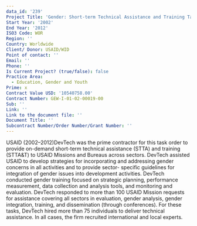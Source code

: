 ```yaml
---
data_id: '239'
Project Title: 'Gender: Short-term Technical Assistance and Training Task Order'
Start Year: '2002'
End Year: '2012'
ISO3 Code: WOR
Region: ''
Country: Worldwide
Client/ Donor: USAID/WID
Point of contact: ''
Email: ''
Phone: ''
Is Current Project? (true/false): false
Practice Area:
  - Education, Gender and Youth
Prime: x
Contract Value USD: '10540758.00'
Contract Number: GEW-I-01-02-00019-00
Sub: ''
Link: ''
Link to the document file: ''
Document Title: ''
Subcontract Number/Order Number/Grant Number: ''
---
```


USAID (2002–2012)DevTech was the prime contractor for this task order to provide on-demand short-term technical assistance (STTA) and training (STTA&T) to USAID Missions and Bureaus across sectors. DevTech assisted USAID to develop strategies for incorporating and addressing gender concerns in all activities and to provide sector- specific guidelines for integration of gender issues into development activities. DevTech conducted gender training focused on strategic planning, performance measurement, data collection and analysis tools, and monitoring and evaluation.  DevTech responded to more than 100 USAID Mission requests for assistance covering all sectors in evaluation, gender analysis, gender integration, training, and dissemination (through conferences). For these tasks, DevTech hired more than 75 individuals to deliver technical assistance. In all cases, the firm recruited international and local experts.